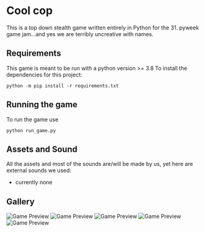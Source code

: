 # Cool cop

This is a top down stealth game written entirely in Python for the 31. pyweek game jam...and yes we are terribly uncreative with names.


## Requirements
This game is meant to be run with a python version >= 3.8 
To install the dependencies for this project:
  

    python -m pip install -r requirements.txt

## Running the game
To run the game use

    python run_game.py

## Assets and Sound
All the assets and most of the sounds are/will be made by us, yet here are external sounds we used:

 - currently none

## Gallery
![Game Preview](https://cdn.discordapp.com/attachments/772861417824583720/827685544992440410/unknown.png)
![Game Preview](https://cdn.discordapp.com/attachments/772861417824583720/827685800975925248/unknown.png)
![Game Preview](https://cdn.discordapp.com/attachments/772861417824583720/827685593826852864/unknown.png)
![Game Preview](https://cdn.discordapp.com/attachments/772861417824583720/827690824136392734/unknown.png)
![Game Preview](https://cdn.discordapp.com/attachments/772861417824583720/827691320964284456/unknown.png)
